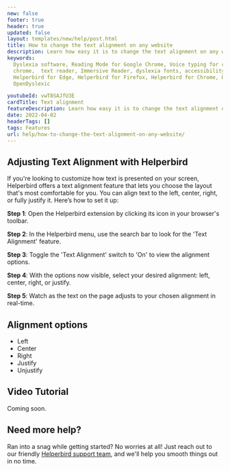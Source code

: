 ```yaml
---
new: false
footer: true
header: true
updated: false
layout: templates/new/help/post.html
title: How to change the text alignment on any website
description: Learn how easy it is to change the text alignment on any website.
keywords:
  Dyslexia software, Reading Mode for Google Chrome, Voice typing for chrome, Text to speech for
  chrome,  text reader, Immersive Reader, dyslexia fonts, accessibility software, dyslexia software,
  Helperbird for Edge, Helperbird for Firefox, Helperbird for Chrome, Opendyslexic for Chrome,
  OpenDyslexic

youtubeId: vwT8SAJfU3E
cardTitle: Text alignment
featureDescription: Learn how easy it is to change the text alignment on any website.
date: 2022-04-02
headerTags: []
tags: Features
url: help/how-to-change-the-text-alignment-on-any-website/
---
```


## Adjusting Text Alignment with Helperbird

If you're looking to customize how text is presented on your screen, Helperbird offers a text alignment feature that lets you choose the layout that's most comfortable for you. You can align text to the left, center, right, or fully justify it. Here’s how to set it up:

**Step 1**: Open the Helperbird extension by clicking its icon in your browser's toolbar.

**Step 2**: In the Helperbird menu, use the search bar to look for the 'Text Alignment' feature.

**Step 3**: Toggle the 'Text Alignment' switch to 'On' to view the alignment options.

**Step 4**: With the options now visible, select your desired alignment: left, center, right, or justify.

**Step 5**: Watch as the text on the page adjusts to your chosen alignment in real-time.


## Alignment options

- Left
- Center
- Right
- Justify
- Unjustify



## Video Tutorial

Coming soon.



## Need more help?

Ran into a snag while getting started? No worries at all! Just reach out to our friendly [Helperbird support team](/support/), and we'll help you smooth things out in no time.



